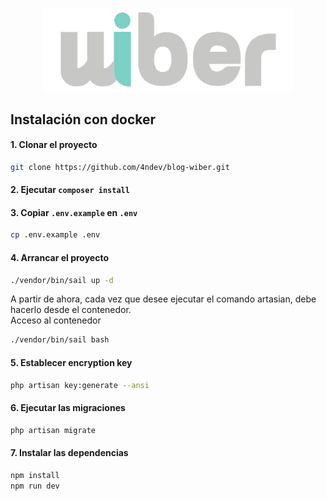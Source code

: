 <p align="center"><a href="https://laravel.com" target="_blank"><img src="https://github.com/4ndev/blog-wiber/blob/main/public/img/wiber.png?raw=true" width="400" alt="Laravel Logo"></a></p>

## Instalación con docker

#### 1. Clonar el proyecto
```bash
git clone https://github.com/4ndev/blog-wiber.git
```

#### 2. Ejecutar `composer install`

#### 3. Copiar `.env.example` en `.env`
```bash
cp .env.example .env
```

#### 4. Arrancar el proyecto

```bash
./vendor/bin/sail up -d
```
A partir de ahora, cada vez que desee ejecutar el comando artasian, debe hacerlo desde el contenedor. <br>
Acceso al contenedor
```bash
./vendor/bin/sail bash
```

#### 5. Establecer encryption key

```bash
php artisan key:generate --ansi
```
#### 6. Ejecutar las migraciones

```bash
php artisan migrate
```
#### 7. Instalar las dependencias
```bash
npm install
npm run dev
```


